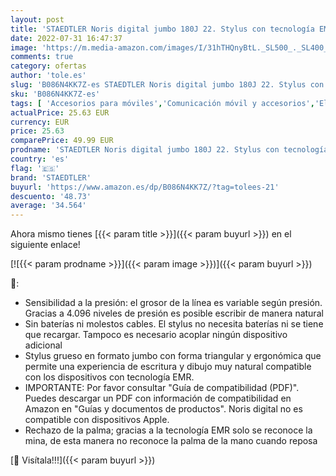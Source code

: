 ```yaml
---
layout: post
title: 'STAEDTLER Noris digital jumbo 180J 22. Stylus con tecnología EMR y goma de borrar integrada muy suave. Para escribir  dibujar y borrar sobre dispositivos digitales equipados con tecnología EMR'
date: 2022-07-31 16:47:37
image: 'https://m.media-amazon.com/images/I/31hTHQnyBtL._SL500_._SL400_.jpg'
comments: true
category: ofertas
author: 'tole.es'
slug: 'B086N4KK7Z-es STAEDTLER Noris digital jumbo 180J 22. Stylus con...'
sku: 'B086N4KK7Z-es'
tags: [ 'Accesorios para móviles','Comunicación móvil y accesorios','Electrónica','Punteros para móviles','borrar','de','goma','staedtler','🇪🇸', ]
actualPrice: 25.63 EUR
currency: EUR
price: 25.63
comparePrice: 49.99 EUR
prodname: 'STAEDTLER Noris digital jumbo 180J 22. Stylus con tecnología EMR y goma de borrar integrada muy suave. Para escribir  dibujar y borrar sobre dispositivos digitales equipados con tecnología EMR'
country: 'es'
flag: '🇪🇸'
brand: 'STAEDTLER'
buyurl: 'https://www.amazon.es/dp/B086N4KK7Z/?tag=tolees-21'
descuento: '48.73'
average: '34.564'
---
```


Ahora mismo tienes [{{< param title >}}]({{< param buyurl >}}) en el siguiente enlace!

[![{{< param prodname >}}]({{< param image >}})]({{< param buyurl >}})

🔎:

- Sensibilidad a la presión: el grosor de la línea es variable según presión. Gracias a 4.096 niveles de presión es posible escribir de manera natural
- Sin baterías ni molestos cables. El stylus no necesita baterías ni se tiene que recargar. Tampoco es necesario acoplar ningún dispositivo adicional
- Stylus grueso en formato jumbo con forma triangular y ergonómica que permite una experiencia de escritura y dibujo muy natural compatible con los dispositivos con tecnología EMR.
- IMPORTANTE: Por favor consultar "Guía de compatibilidad (PDF)". Puedes descargar un PDF con información de compatibilidad en Amazon en "Guías y documentos de productos". Noris digital no es compatible con dispositivos Apple.
- Rechazo de la palma; gracias a la tecnología EMR solo se reconoce la mina, de esta manera no reconoce la palma de la mano cuando reposa

[🛒 Visítala!!!]({{< param buyurl >}})
